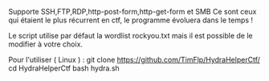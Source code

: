 Supporte SSH,FTP,RDP,http-post-form,http-get-form et SMB
Ce sont ceux qui étaient le plus récurrent en ctf, le programme évoluera dans le temps ! 

Le script utilise par défaut la wordlist rockyou.txt mais il est possible de le modifier à votre choix. 

Pour l'utiliser ( Linux ) :
git clone https://github.com/TimFlp/HydraHelperCtf/
cd HydraHelperCtf
bash hydra.sh
